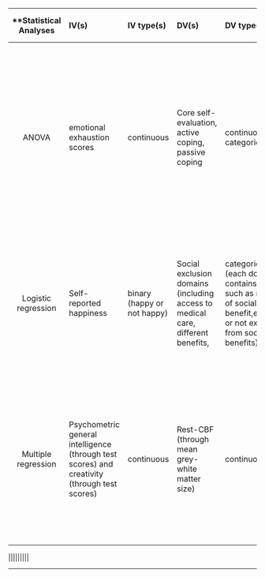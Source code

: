 | **Statistical Analyses	|  IV(s)  |  IV type(s) |  DV(s)  |  DV type(s)  |  Control Var | Control Var type  | Question to be answered | _H0_ | alpha | link to paper **| 
|:----------:|:----------|:------------|:-------------|:-------------|:------------|:------------- |:------------------|:----:|:-------:|:-------|
| ANOVA                  	| emotional exhaustion scores 	| continuous  	|  Core self-evaluation,  active coping, passive coping 	| continuous, categorical    	| gender, age, job ranking, work experience, 	| categorical, ordinal 	| This study aimed to determine the potential association between core self-evaluation, mediating role of coping styles and the burnout syndrome among Chinese nurses 	| Nurses who had higher self-evaluation characteristics, reported less emotional exhaustion and cynicism, and higher professional efficacy. | 0.05  	| http://journals.plos.org/plosone/article?id=10.1371/journal.pone.0115799 	|
| Logistic regression    	| Self-reported happiness     	| binary (happy or not happy)  	| Social exclusion domains (including access to medical care, different benefits,  	| categorical (each domain contains options such as no need of social benefit,excluded or not excluded from social benefits)   	| Gender, age, education level, school type, health status, household income, religion, geo-location type 	| categorical, ordinal, continuous 	| To figure out the relation between happiness of indigenous population in Taiwan and social exclusion                                                                	| the different social exclusion from social welfare benefits are associated with the happiness of indigenous people  	| 0.05  	| http://journals.plos.org/plosone/article?id=10.1371/journal.pone.0118305#pone-0118305-t001 	|
| Multiple regression    	| Psychometric general intelligence (through test scores) and creativity (through test scores) 	| continuous                   	| Rest-CBF (through mean grey-white matter size)                                   	| continuous                                                                                                                   	| Age, gender                                                                                             	| ordinal, categorical             	| To investigate the association between cognitive factors and measures of absolute resting  brain activity such as rest cerebral blood flow (rest-CBF)               	| Mean rest-CBF is related to general intelligence                                                                    	| 0.05  	| http://journals.plos.org/plosone/article?id=10.1371/journal.pone.0025532                  |

  |||||||||
_____________________________________________________________________________________________
